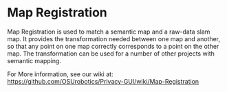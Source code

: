 Map Registration
==================

Map Registration is used to match a semantic map and a raw-data slam map. It provides the transformation needed between one map and another, so that any point on one map correctly corresponds to a point on the other map. The transformation can be used for a number of other projects with semantic mapping.

For More information, see our wiki at:
https://github.com/OSUrobotics/Privacy-GUI/wiki/Map-Registration
